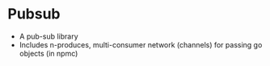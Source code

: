 # Pubsub
- A pub-sub library
- Includes n-produces, multi-consumer network (channels) for passing go objects (in npmc)
